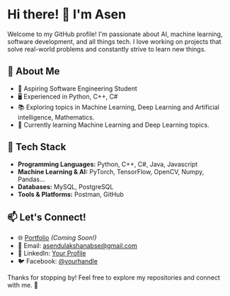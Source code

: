 # Hi there! 👋 I'm Asen

Welcome to my GitHub profile! I'm passionate about AI, machine learning, software development, and all things tech. I love working on projects that solve real-world problems and constantly strive to learn new things.

## 🚀 About Me
- 🎯 Aspiring Software Engineering Student 
- 🖥️ Experienced in Python, C++, C#
- 📚 Exploring topics in Machine Learning, Deep Learning and Artificial intelligence, Mathematics.
- 🔬 Currently learning Machine Learning and Deep Learning topics.


## 🔧 Tech Stack
- **Programming Languages:** Python, C++, C#, Java, Javascript 
- **Machine Learning & AI:** PyTorch, TensorFlow, OpenCV, Numpy, Pandas...
- **Databases:** MySQL, PostgreSQL
- **Tools & Platforms:** Postman, GitHub
<!--
## 📌 Projects
### 🔹 Aerial Image Segmentation with PyTorch
- Implementing and optimizing deep learning models for image segmentation.
- Writing a blog post to document the process and findings.

### 🔹 SQL Learning Journey
- Covering topics like Joins, GROUP BY, HAVING, and more.
- Hands-on practice with databases and queries.

### 🔹 AI from Scratch
- Implementing Quantity Loss in Python.
- Building fundamental ML models without high-level libraries.
-->

## 📫 Let's Connect!
- 🌐 [Portfolio](#) *(Coming Soon!)*
- 📩 Email: asendulakshanabse@gmail.com
- 💼 LinkedIn: [Your Profile](#)
- 🐦 Facebook: [@yourhandle](#)
  

Thanks for stopping by! Feel free to explore my repositories and connect with me. 🚀

